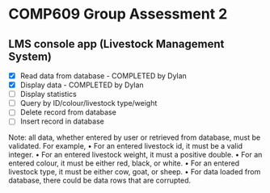 # COMP609 Group Assessment 2

## LMS console app (Livestock Management System)

- [x] Read data from database - COMPLETED by Dylan
- [x] Display data - COMPLETED by Dylan
- [ ] Display statistics
- [ ] Query by ID/colour/livestock type/weight
- [ ] Delete record from database
- [ ] Insert record in database

Note: all data, whether entered by user or retrieved from database, must be validated. For example,
• For an entered livestock id, it must be a valid integer.
• For an entered livestock weight, it must a positive double.
• For an entered colour, it must be either red, black, or white.
• For an entered livestock type, it must be either cow, goat, or sheep.
• For data loaded from database, there could be data rows that are 
corrupted. 
